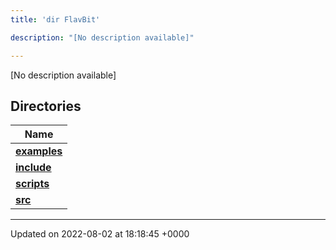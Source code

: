 ```yaml
---
title: 'dir FlavBit'

description: "[No description available]"

---
```







[No description available]

## Directories

| Name           |
| -------------- |
| **[examples](/documentation/code/darkbit_development/files/dir_ceac9c226c06f2d8cc942a91d8761014/#dir-examples)**  |
| **[include](/documentation/code/darkbit_development/files/dir_6718e6f775867ee8f236c973530b25fa/#dir-include)**  |
| **[scripts](/documentation/code/darkbit_development/files/dir_a067623e4190754646e2c6911441325d/#dir-scripts)**  |
| **[src](/documentation/code/darkbit_development/files/dir_94152b36e2a6900319663d0a0512906c/#dir-src)**  |






-------------------------------

Updated on 2022-08-02 at 18:18:45 +0000
